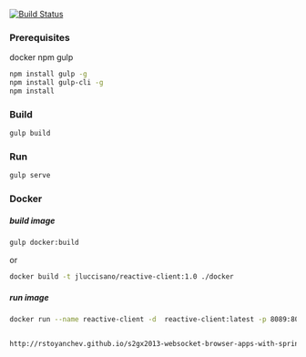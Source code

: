 [![Build Status](https://travis-ci.org/jluccisano/reactive-client.svg?branch=master)](https://travis-ci.org/jluccisano/reactive-client)


### Prerequisites
docker
npm
gulp

```bash
npm install gulp -g 
npm install gulp-cli -g 
npm install
```


### Build
```bash
gulp build
```

### Run 
```bash
gulp serve
```

### Docker

##### build image
```bash
gulp docker:build
```
or
```bash
docker build -t jluccisano/reactive-client:1.0 ./docker
```
##### run image

```bash
docker run --name reactive-client -d  reactive-client:latest -p 8089:80


http://rstoyanchev.github.io/s2gx2013-websocket-browser-apps-with-spring/#65
